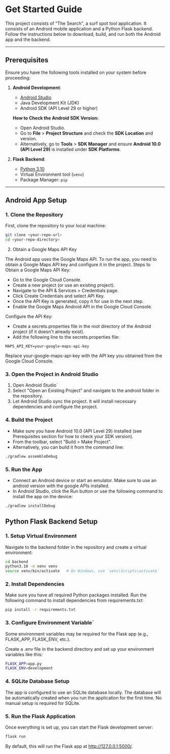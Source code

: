 
# Get Started Guide

This project consists of "The Search", a surf spot tool application. It consists of an Android mobile application and a Python Flask backend. Follow the instructions below to download, build, and run both the Android app and the backend.

---

## Prerequisites

Ensure you have the following tools installed on your system before proceeding:

1. **Android Development**:
   - [Android Studio](https://developer.android.com/studio)
   - Java Development Kit (JDK)
   - Android SDK (API Level 29 or higher)

   **How to Check the Android SDK Version:**
   - Open Android Studio.
   - Go to **File** > **Project Structure** and check the **SDK Location** and version.
   - Alternatively, go to **Tools** > **SDK Manager** and ensure **Android 10.0 (API Level 29)** is installed under **SDK Platforms**.

2. **Flask Backend**:
   - [Python 3.10](https://www.python.org/downloads/)
   - Virtual Environment tool (`venv`)
   - Package Manager: `pip`

---

## Android App Setup

### 1. Clone the Repository
First, clone the repository to your local machine:

```bash
git clone <your-repo-url>
cd <your-repo-directory>
```

2. Obtain a Google Maps API Key

The Android app uses the Google Maps API. To run the app, you need to obtain a Google Maps API key and configure it in the project.
Steps to Obtain a Google Maps API Key:

- Go to the Google Cloud Console.
- Create a new project (or use an existing project).
- Navigate to the API & Services > Credentials page.
- Click Create Credentials and select API Key.
- Once the API Key is generated, copy it for use in the next step.
- Enable the Google Maps Android API in the Google Cloud Console.

Configure the API Key:

- Create a secrets.properties file in the root directory of the Android project (if it doesn't already exist).
- Add the following line to the secrets.properties file:

```properties
MAPS_API_KEY=your-google-maps-api-key
```

Replace your-google-maps-api-key with the API key you obtained from the Google Cloud Console.

### 3. Open the Project in Android Studio

1. Open Android Studio`
2. Select "Open an Existing Project" and navigate to the android folder in the repository.
3. Let Android Studio sync the project. It will install necessary dependencies and configure the project.

### 4. Build the Project

- Make sure you have Android 10.0 (API Level 29) installed (see Prerequisites section for how to check your SDK version).
- From the toolbar, select "Build > Make Project".
- Alternatively, you can build it from the command line:
```bash
./gradlew assembleDebug
```

### 5. Run the App

- Connect an Android device or start an emulator. Make sure to use an android version with the google APIs installed.
- In Android Studio, click the Run button or use the following command to install the app on the device:
```bash
./gradlew installDebug
```

## Python Flask Backend Setup

### 1. Setup Virtual Environment

Navigate to the backend folder in the repository and create a virtual environment:

```bash
cd backend
python3.10 -m venv venv
source venv/bin/activate   # On Windows, use `venv\Scripts\activate`
```

### 2. Install Dependencies

Make sure you have all required Python packages installed. Run the following command to install dependencies from requirements.txt:

```bash
pip install -r requirements.txt
```

### 3. Configure Environment Variable`

Some environment variables may be required for the Flask app (e.g., FLASK_APP, FLASK_ENV, etc.).

Create a .env file in the backend directory and set up your environment variables like this:

```bash
FLASK_APP=app.py
FLASK_ENV=development
```

### 4. SQLite Database Setup

The app is configured to use an SQLite database locally. The database will be automatically created when you run the application for the first time. No manual setup is required for SQLite.

### 5. Run the Flask Application

Once everything is set up, you can start the Flask development server:

```bash
flask run
```

By default, this will run the Flask app at http://127.0.0.1:5000/.